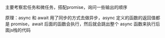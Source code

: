 主要考察宏任务和微任务，搭配promise，询问一些输出的顺序

原理：async 和 await 用了同步的方式去做异步，async 定义的函数的返回值都是 promise，await 后面的函数会执行，然后就会跳出整个 async 函数来执行后面js栈的代码